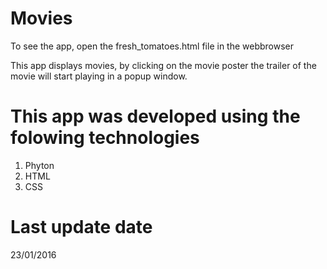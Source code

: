 # Movies

To see the app, open the fresh_tomatoes.html file in the webbrowser</br>

This app displays movies, by clicking on the movie poster the trailer of the movie will start playing in a popup window. </br>

# This app was developed using the folowing technologies

1. Phyton
2. HTML
3. CSS

# Last update date

23/01/2016

